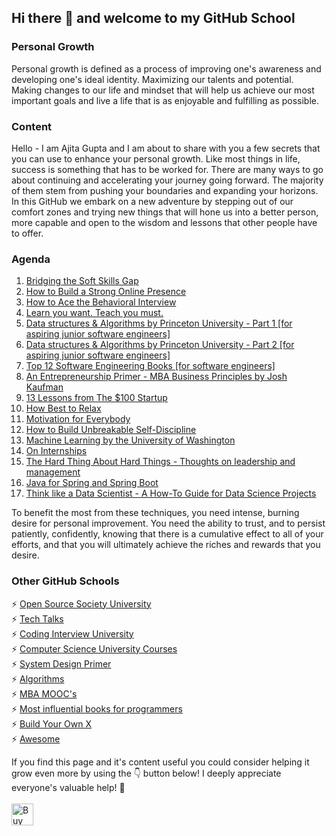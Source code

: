 ## Hi there 👋 and welcome to my GitHub School

### Personal Growth
Personal growth is defined as a process of improving one's awareness and developing one's ideal identity. Maximizing our talents and potential. Making changes to our life and mindset that will help us achieve our most important goals and live a life that is as enjoyable and fulfilling as possible.

### Content
Hello - I am Ajita Gupta and I am about to share with you a few secrets that you can use to enhance your personal growth. Like most things in life, success is something that has to be worked for. There are many ways to go about continuing and accelerating your journey going forward. The majority of them stem from pushing your boundaries and expanding your horizons. In this GitHub we embark on a new adventure by stepping out of our comfort zones and trying new things that will hone us into a better person, more capable and open to the wisdom and lessons that other people have to offer.

### Agenda
1. [Bridging the Soft Skills Gap](https://github.com/ajitagupta/bridgingthesoftskillsgap)
2. [How to Build a Strong Online Presence](https://github.com/ajitagupta/howtobuildastrongonlinepresence)
3. [How to Ace the Behavioral Interview](https://github.com/ajitagupta/howtoacethebehavioralinterview)
4. [Learn you want. Teach you must.](https://github.com/ajitagupta/learnyouwantteachyoumust)
5. [Data structures & Algorithms by Princeton University - Part 1 [for aspiring junior software engineers]](https://www.coursera.org/learn/algorithms-part1)
6. [Data structures & Algorithms by Princeton University - Part 2 [for aspiring junior software engineers]](https://www.coursera.org/learn/algorithms-part2)
7. [Top 12 Software Engineering Books [for software engineers]](https://github.com/ajitagupta/softwareengineerbooks)
8. [An Entrepreneurship Primer - MBA Business Principles by Josh Kaufman](https://github.com/ajitagupta/entrepreneurshipprimer)
9. [13 Lessons from The $100 Startup](https://github.com/ajitagupta/100dollarstartup)
10. [How Best to Relax](https://github.com/ajitagupta/relax)
11. [Motivation for Everybody](https://github.com/ajitagupta/motivationforeverybody)
12. [How to Build Unbreakable Self-Discipline](https://github.com/ajitagupta/selfdiscipline)
13. [Machine Learning by the University of Washington](https://github.com/ajitagupta/machinelearninguw)
14. [On Internships](https://github.com/ajitagupta/oninternships)
15. [The Hard Thing About Hard Things - Thoughts on leadership and management](https://github.com/ajitagupta/hardthingsabouthardthings)
16. [Java for Spring and Spring Boot](https://github.com/ajitagupta/springoncodecademy)
17. [Think like a Data Scientist - A How-To Guide for Data Science Projects](https://github.com/ajitagupta/datascienceprojects/)


To benefit the most from these techniques, you need intense, burning desire for personal improvement. You need the ability to trust, and to persist patiently, confidently, knowing that there is a cumulative effect to all of your efforts, and that you will ultimately achieve the riches and rewards that you desire.

### Other GitHub Schools
⚡ [Open Source Society University](https://github.com/ossu/computer-science)<br>
⚡ [Tech Talks](https://github.com/JanVanRyswyck/awesome-talks)<br>
⚡ [Coding Interview University](https://github.com/jwasham/coding-interview-university)<br>
⚡ [Computer Science University Courses](https://github.com/prakhar1989/awesome-courses)<br>
⚡ [System Design Primer](https://github.com/donnemartin/system-design-primer)<br>
⚡ [Algorithms](https://github.com/TheAlgorithms)<br>
⚡ [MBA MOOC's](https://github.com/dperconti/MOOC-MBA)<br>
⚡ [Most influential books for programmers](https://github.com/cs-books/influential-cs-books)<br>
⚡ [Build Your Own X](https://github.com/danistefanovic/build-your-own-x)<br>
⚡ [Awesome](https://github.com/sindresorhus/awesome)

<!-- If you like what I do and want me to build more such projects, maybe consider buying me a coffee 🥺👉👈<br><br>-->
If you find this page and it's content useful you could consider helping it grow even more by using the 👇 button below!
I deeply appreciate everyone's valuable help! 🙏<br><br>
[<img src="https://cdn.buymeacoffee.com/buttons/v2/default-yellow.png" alt="Buy Me A Coffee" height="35">](https://www.buymeacoffee.com/ajita.gupta)
<!--

**ajitagupta/ajitagupta** is a ✨ _special_ ✨ repository because its `README.md` (this file) appears on your GitHub profile.


Here are some ideas to get you started:

- 🔭 I’m currently working on ...
- 🌱 I’m currently learning ...
- 👯 I’m looking to collaborate on ...
- 🤔 I’m looking for help with ...
- 💬 Ask me about ...
- 📫 How to reach me: ...
- 😄 Pronouns: ...
- ⚡ Fun fact: ...
-->
